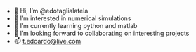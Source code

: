 - 👋 Hi, I’m @edotaglialatela
- 👀 I’m interested in numerical simulations
- 🌱 I’m currently learning python and matlab
- 💞️ I’m looking forward to collaborating on interesting projects
- 📫 t.edoardo@live.com
